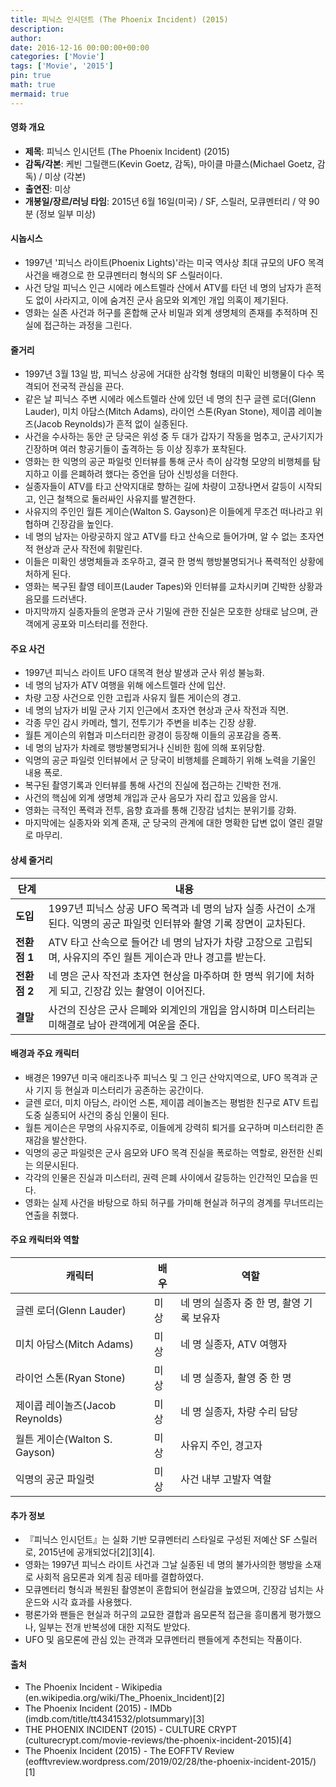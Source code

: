 ```yaml
---
title: 피닉스 인시던트 (The Phoenix Incident) (2015)
description: 
author: 
date: 2016-12-16 00:00:00+00:00
categories: ['Movie']
tags: ['Movie', '2015']
pin: true
math: true
mermaid: true
---
```

#### 영화 개요

- **제목**: 피닉스 인시던트 (The Phoenix Incident) (2015)  
- **감독/각본**: 케빈 그릴랜드(Kevin Goetz, 감독), 마이클 마클스(Michael Goetz, 감독) / 미상 (각본)  
- **출연진**: 미상  
- **개봉일/장르/러닝 타임**: 2015년 6월 16일(미국) / SF, 스릴러, 모큐멘터리 / 약 90분 (정보 일부 미상)  

#### 시놉시스

- 1997년 '피닉스 라이트(Phoenix Lights)'라는 미국 역사상 최대 규모의 UFO 목격 사건을 배경으로 한 모큐멘터리 형식의 SF 스릴러이다.  
- 사건 당일 피닉스 인근 시에라 에스트렐라 산에서 ATV를 타던 네 명의 남자가 흔적도 없이 사라지고, 이에 숨겨진 군사 음모와 외계인 개입 의혹이 제기된다.  
- 영화는 실존 사건과 허구를 혼합해 군사 비밀과 외계 생명체의 존재를 추적하며 진실에 접근하는 과정을 그린다.  

#### 줄거리

- 1997년 3월 13일 밤, 피닉스 상공에 거대한 삼각형 형태의 미확인 비행물이 다수 목격되어 전국적 관심을 끈다.  
- 같은 날 피닉스 주변 시에라 에스트렐라 산에 있던 네 명의 친구 글렌 로더(Glenn Lauder), 미치 아담스(Mitch Adams), 라이언 스톤(Ryan Stone), 제이콥 레이놀즈(Jacob Reynolds)가 흔적 없이 실종된다.  
- 사건을 수사하는 동안 군 당국은 위성 중 두 대가 갑자기 작동을 멈추고, 군사기지가 긴장하며 여러 항공기들이 출격하는 등 이상 징후가 포착된다.  
- 영화는 한 익명의 공군 파일럿 인터뷰를 통해 군사 측이 삼각형 모양의 비행체를 탐지하고 이를 은폐하려 했다는 증언을 담아 신빙성을 더한다.  
- 실종자들이 ATV를 타고 산악지대로 향하는 길에 차량이 고장나면서 갈등이 시작되고, 인근 철책으로 둘러싸인 사유지를 발견한다.  
- 사유지의 주인인 월튼 게이슨(Walton S. Gayson)은 이들에게 무조건 떠나라고 위협하며 긴장감을 높인다.  
- 네 명의 남자는 아랑곳하지 않고 ATV를 타고 산속으로 들어가며, 알 수 없는 초자연적 현상과 군사 작전에 휘말린다.  
- 이들은 미확인 생명체들과 조우하고, 결국 한 명씩 행방불명되거나 폭력적인 상황에 처하게 된다.  
- 영화는 복구된 촬영 테이프(Lauder Tapes)와 인터뷰를 교차시키며 긴박한 상황과 음모를 드러낸다.  
- 마지막까지 실종자들의 운명과 군사 기밀에 관한 진실은 모호한 상태로 남으며, 관객에게 공포와 미스터리를 전한다.  

#### 주요 사건

- 1997년 피닉스 라이트 UFO 대목격 현상 발생과 군사 위성 불능화.  
- 네 명의 남자가 ATV 여행을 위해 에스트렐라 산에 입산.  
- 차량 고장 사건으로 인한 고립과 사유지 월튼 게이슨의 경고.  
- 네 명의 남자가 비밀 군사 기지 인근에서 초자연 현상과 군사 작전과 직면.  
- 각종 무인 감시 카메라, 헬기, 전투기가 주변을 비추는 긴장 상황.  
- 월튼 게이슨의 위협과 미스터리한 광경이 등장해 이들의 공포감을 증폭.  
- 네 명의 남자가 차례로 행방불명되거나 신비한 힘에 의해 포위당함.  
- 익명의 공군 파일럿 인터뷰에서 군 당국이 비행체를 은폐하기 위해 노력을 기울인 내용 폭로.  
- 복구된 촬영기록과 인터뷰를 통해 사건의 진실에 접근하는 긴박한 전개.  
- 사건의 핵심에 외계 생명체 개입과 군사 음모가 자리 잡고 있음을 암시.  
- 영화는 극적인 폭력과 전투, 음향 효과를 통해 긴장감 넘치는 분위기를 강화.  
- 마지막에는 실종자와 외계 존재, 군 당국의 관계에 대한 명확한 답변 없이 열린 결말로 마무리.  

#### 상세 줄거리

| **단계**   | **내용** |
|------------|----------|
| **도입**  | 1997년 피닉스 상공 UFO 목격과 네 명의 남자 실종 사건이 소개된다. 익명의 공군 파일럿 인터뷰와 촬영 기록 장면이 교차된다. |
| **전환점 1** | ATV 타고 산속으로 들어간 네 명의 남자가 차량 고장으로 고립되며, 사유지의 주인 월튼 게이슨과 만나 경고를 받는다. |
| **전환점 2** | 네 명은 군사 작전과 초자연 현상을 마주하며 한 명씩 위기에 처하게 되고, 긴장감 있는 촬영이 이어진다. |
| **결말**  | 사건의 진상은 군사 은폐와 외계인의 개입을 암시하며 미스터리는 미해결로 남아 관객에게 여운을 준다. |

#### 배경과 주요 캐릭터

- 배경은 1997년 미국 애리조나주 피닉스 및 그 인근 산악지역으로, UFO 목격과 군사 기지 등 현실과 미스터리가 공존하는 공간이다.  
- 글렌 로더, 미치 아담스, 라이언 스톤, 제이콥 레이놀즈는 평범한 친구로 ATV 트립 도중 실종되어 사건의 중심 인물이 된다.  
- 월튼 게이슨은 무명의 사유지주로, 이들에게 강력히 퇴거를 요구하며 미스터리한 존재감을 발산한다.  
- 익명의 공군 파일럿은 군사 음모와 UFO 목격 진실을 폭로하는 역할로, 완전한 신뢰는 의문시된다.  
- 각각의 인물은 진실과 미스터리, 권력 은폐 사이에서 갈등하는 인간적인 모습을 띤다.  
- 영화는 실제 사건을 바탕으로 하되 허구를 가미해 현실과 허구의 경계를 무너뜨리는 연출을 취했다.  

#### 주요 캐릭터와 역할

| **캐릭터**        | **배우** | **역할**                        |
|-------------------|----------|--------------------------------|
| 글렌 로더(Glenn Lauder) | 미상     | 네 명의 실종자 중 한 명, 촬영 기록 보유자  |
| 미치 아담스(Mitch Adams) | 미상     | 네 명 실종자, ATV 여행자            |
| 라이언 스톤(Ryan Stone)   | 미상     | 네 명 실종자, 촬영 중 한 명          |
| 제이콥 레이놀즈(Jacob Reynolds) | 미상     | 네 명 실종자, 차량 수리 담당         |
| 월튼 게이슨(Walton S. Gayson) | 미상     | 사유지 주인, 경고자                 |
| 익명의 공군 파일럿         | 미상     | 사건 내부 고발자 역할                |

#### 추가 정보

- 『피닉스 인시던트』는 실화 기반 모큐멘터리 스타일로 구성된 저예산 SF 스릴러로, 2015년에 공개되었다[2][3][4].  
- 영화는 1997년 피닉스 라이트 사건과 그날 실종된 네 명의 불가사의한 행방을 소재로 사회적 음모론과 외계 침공 테마를 결합하였다.  
- 모큐멘터리 형식과 복원된 촬영본이 혼합되어 현실감을 높였으며, 긴장감 넘치는 사운드와 시각 효과를 사용했다.  
- 평론가와 팬들은 현실과 허구의 교묘한 결합과 음모론적 접근을 흥미롭게 평가했으나, 일부는 전개 반복성에 대한 지적도 받았다.  
- UFO 및 음모론에 관심 있는 관객과 모큐멘터리 팬들에게 추천되는 작품이다.  

#### 출처

- The Phoenix Incident - Wikipedia (en.wikipedia.org/wiki/The_Phoenix_Incident)[2]  
- The Phoenix Incident (2015) - IMDb (imdb.com/title/tt4341532/plotsummary)[3]  
- THE PHOENIX INCIDENT (2015) - CULTURE CRYPT (culturecrypt.com/movie-reviews/the-phoenix-incident-2015)[4]  
- The Phoenix Incident (2015) - The EOFFTV Review (eofftvreview.wordpress.com/2019/02/28/the-phoenix-incident-2015/)[1]
